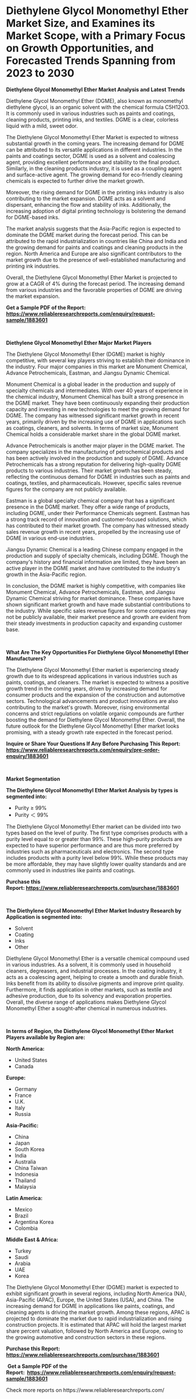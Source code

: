 <p><h1>Diethylene Glycol Monomethyl Ether Market Size, and Examines its Market Scope, with a Primary Focus on Growth Opportunities, and Forecasted Trends Spanning from 2023 to 2030</h1></p><p><strong>Diethylene Glycol Monomethyl Ether Market Analysis and Latest Trends</strong></p>
<p><p>Diethylene Glycol Monomethyl Ether (DGME), also known as monomethyl diethylene glycol, is an organic solvent with the chemical formula C5H12O3. It is commonly used in various industries such as paints and coatings, cleaning products, printing inks, and textiles. DGME is a clear, colorless liquid with a mild, sweet odor.</p><p>The Diethylene Glycol Monomethyl Ether Market is expected to witness substantial growth in the coming years. The increasing demand for DGME can be attributed to its versatile applications in different industries. In the paints and coatings sector, DGME is used as a solvent and coalescing agent, providing excellent performance and stability to the final product. Similarly, in the cleaning products industry, it is used as a coupling agent and surface-active agent. The growing demand for eco-friendly cleaning chemicals is expected to further drive the market growth.</p><p>Moreover, the rising demand for DGME in the printing inks industry is also contributing to the market expansion. DGME acts as a solvent and dispersant, enhancing the flow and stability of inks. Additionally, the increasing adoption of digital printing technology is bolstering the demand for DGME-based inks.</p><p>The market analysis suggests that the Asia-Pacific region is expected to dominate the DGME market during the forecast period. This can be attributed to the rapid industrialization in countries like China and India and the growing demand for paints and coatings and cleaning products in the region. North America and Europe are also significant contributors to the market growth due to the presence of well-established manufacturing and printing ink industries.</p><p>Overall, the Diethylene Glycol Monomethyl Ether Market is projected to grow at a CAGR of 4% during the forecast period. The increasing demand from various industries and the favorable properties of DGME are driving the market expansion.</p></p>
<p><strong>Get a Sample PDF of the Report:&nbsp; <a href="https://www.reliableresearchreports.com/enquiry/request-sample/1883601">https://www.reliableresearchreports.com/enquiry/request-sample/1883601</a></strong></p>
<p>&nbsp;</p>
<p><strong>Diethylene Glycol Monomethyl Ether Major Market Players</strong></p>
<p><p>The Diethylene Glycol Monomethyl Ether (DGME) market is highly competitive, with several key players striving to establish their dominance in the industry. Four major companies in this market are Monument Chemical, Advance Petrochemicals, Eastman, and Jiangsu Dynamic Chemical.</p><p>Monument Chemical is a global leader in the production and supply of specialty chemicals and intermediates. With over 40 years of experience in the chemical industry, Monument Chemical has built a strong presence in the DGME market. They have been continuously expanding their production capacity and investing in new technologies to meet the growing demand for DGME. The company has witnessed significant market growth in recent years, primarily driven by the increasing use of DGME in applications such as coatings, cleaners, and solvents. In terms of market size, Monument Chemical holds a considerable market share in the global DGME market.</p><p>Advance Petrochemicals is another major player in the DGME market. The company specializes in the manufacturing of petrochemical products and has been actively involved in the production and supply of DGME. Advance Petrochemicals has a strong reputation for delivering high-quality DGME products to various industries. Their market growth has been steady, reflecting the continuous demand for DGME in industries such as paints and coatings, textiles, and pharmaceuticals. However, specific sales revenue figures for the company are not publicly available.</p><p>Eastman is a global specialty chemical company that has a significant presence in the DGME market. They offer a wide range of products, including DGME, under their Performance Chemicals segment. Eastman has a strong track record of innovation and customer-focused solutions, which has contributed to their market growth. The company has witnessed steady sales revenue growth in recent years, propelled by the increasing use of DGME in various end-use industries.</p><p>Jiangsu Dynamic Chemical is a leading Chinese company engaged in the production and supply of specialty chemicals, including DGME. Though the company's history and financial information are limited, they have been an active player in the DGME market and have contributed to the industry's growth in the Asia-Pacific region.</p><p>In conclusion, the DGME market is highly competitive, with companies like Monument Chemical, Advance Petrochemicals, Eastman, and Jiangsu Dynamic Chemical striving for market dominance. These companies have shown significant market growth and have made substantial contributions to the industry. While specific sales revenue figures for some companies may not be publicly available, their market presence and growth are evident from their steady investments in production capacity and expanding customer base.</p></p>
<p>&nbsp;</p>
<p><strong>What Are The Key Opportunities For Diethylene Glycol Monomethyl Ether Manufacturers?</strong></p>
<p><p>The Diethylene Glycol Monomethyl Ether market is experiencing steady growth due to its widespread applications in various industries such as paints, coatings, and cleaners. The market is expected to witness a positive growth trend in the coming years, driven by increasing demand for consumer products and the expansion of the construction and automotive sectors. Technological advancements and product innovations are also contributing to the market's growth. Moreover, rising environmental concerns and strict regulations on volatile organic compounds are further boosting the demand for Diethylene Glycol Monomethyl Ether. Overall, the future outlook for the Diethylene Glycol Monomethyl Ether market looks promising, with a steady growth rate expected in the forecast period.</p></p>
<p><strong>Inquire or Share Your Questions If Any Before Purchasing This Report: <a href="https://www.reliableresearchreports.com/enquiry/pre-order-enquiry/1883601">https://www.reliableresearchreports.com/enquiry/pre-order-enquiry/1883601</a></strong></p>
<p>&nbsp;</p>
<p><strong>Market Segmentation</strong></p>
<p><strong>The Diethylene Glycol Monomethyl Ether Market Analysis by types is segmented into:</strong></p>
<p><ul><li>Purity ≥ 99%</li><li>Purity ＜ 99%</li></ul></p>
<p><p>The Diethylene Glycol Monomethyl Ether market can be divided into two types based on the level of purity. The first type comprises products with a purity level equal to or greater than 99%. These high-purity products are expected to have superior performance and are thus more preferred by industries such as pharmaceuticals and electronics. The second type includes products with a purity level below 99%. While these products may be more affordable, they may have slightly lower quality standards and are commonly used in industries like paints and coatings.</p></p>
<p><strong>Purchase this Report:&nbsp;<a href="https://www.reliableresearchreports.com/purchase/1883601">https://www.reliableresearchreports.com/purchase/1883601</a></strong></p>
<p>&nbsp;</p>
<p><strong>The Diethylene Glycol Monomethyl Ether Market Industry Research by Application is segmented into:</strong></p>
<p><ul><li>Solvent</li><li>Coating</li><li>Inks</li><li>Other</li></ul></p>
<p><p>Diethylene Glycol Monomethyl Ether is a versatile chemical compound used in various industries. As a solvent, it is commonly used in household cleaners, degreasers, and industrial processes. In the coating industry, it acts as a coalescing agent, helping to create a smooth and durable finish. Inks benefit from its ability to dissolve pigments and improve print quality. Furthermore, it finds application in other markets, such as textile and adhesive production, due to its solvency and evaporation properties. Overall, the diverse range of applications makes Diethylene Glycol Monomethyl Ether a sought-after chemical in numerous industries.</p></p>
<p>&nbsp;</p>
<p><strong>In terms of Region, the Diethylene Glycol Monomethyl Ether Market Players available by Region are:</strong></p>
<p>
    <p> <strong> North America: </strong>
        <ul>
            <li>United States</li>
            <li>Canada</li>
        </ul>
        </p> 
    <p> <strong> Europe: </strong>
        <ul>
            <li>Germany</li>
            <li>France</li>
            <li>U.K.</li>
            <li>Italy</li>
            <li>Russia</li>
        </ul>
        </p> 
    <p> <strong> Asia-Pacific: </strong>
        <ul>
            <li>China</li>
            <li>Japan</li>
            <li>South Korea</li>
            <li>India</li>
            <li>Australia</li>
            <li>China Taiwan</li>
            <li>Indonesia</li>
            <li>Thailand</li>
            <li>Malaysia</li>
        </ul>
        </p> 
    <p> <strong> Latin America: </strong>
        <ul>
            <li>Mexico</li>
            <li>Brazil</li>
            <li>Argentina Korea</li>
            <li>Colombia</li>
        </ul>
        </p> 
    <p> <strong> Middle East & Africa: </strong>
        <ul>
            <li>Turkey</li>
            <li>Saudi</li>
            <li>Arabia</li>
            <li>UAE</li>
            <li>Korea</li>
        </ul>
    </p>
    </p>
<p><p>The Diethylene Glycol Monomethyl Ether (DGME) market is expected to exhibit significant growth in several regions, including North America (NA), Asia-Pacific (APAC), Europe, the United States (USA), and China. The increasing demand for DGME in applications like paints, coatings, and cleaning agents is driving the market growth. Among these regions, APAC is projected to dominate the market due to rapid industrialization and rising construction projects. It is estimated that APAC will hold the largest market share percent valuation, followed by North America and Europe, owing to the growing automotive and construction sectors in these regions.</p></p>
<p><strong>Purchase this Report: <a href="https://www.reliableresearchreports.com/purchase/1883601">https://www.reliableresearchreports.com/purchase/1883601</a></strong></p>
<p>&nbsp;<strong>Get a Sample PDF of the Report:&nbsp;&nbsp;<a href="https://www.reliableresearchreports.com/enquiry/request-sample/1883601">https://www.reliableresearchreports.com/enquiry/request-sample/1883601</a></strong></p>
<p><strong></strong></p>
<p>Check more reports on https://www.reliableresearchreports.com/</p>